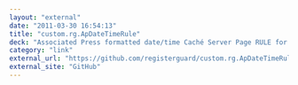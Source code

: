 ```yaml
---
layout: "external"
date: "2011-03-30 16:54:13"
title: "custom.rg.ApDateTimeRule"
deck: "Associated Press formatted date/time Caché Server Page RULE for DTI's Content Publisher system"
category: "link"
external_url: "https://github.com/registerguard/custom.rg.ApDateTimeRule"
external_site: "GitHub"
---
```

